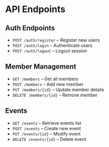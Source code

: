 # API Endpoints

## **Auth Endpoints**
- `POST /auth/register` – Register new users
- `POST /auth/login` – Authenticate users
- `POST /auth/logout` – Logout session

## **Member Management**
- `GET /members` – Get all members
- `POST /members` – Add new member
- `PUT /members/{id}` – Update member details
- `DELETE /members/{id}` – Remove member

## **Events**
- `GET /events` – Retrieve events list
- `POST /events` – Create new event
- `PUT /events/{id}` – Modify event
- `DELETE /events/{id}` – Delete event